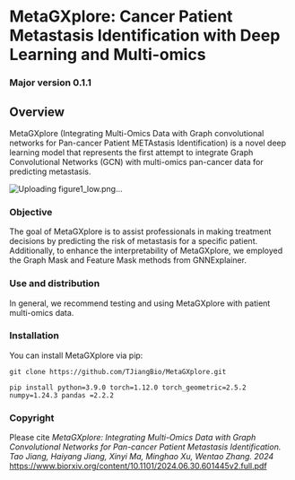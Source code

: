 # MetaGXplore: Cancer Patient Metastasis Identification with Deep Learning and Multi-omics
### Major version 0.1.1
## Overview 
MetaGXplore (Integrating Multi-Omics Data with Graph convolutional networks for Pan-cancer Patient METAstasis Identification) is a novel deep learning model that represents the first attempt to integrate Graph Convolutional Networks (GCN) with multi-omics pan-cancer data for predicting metastasis. 


![Uploading figure1_low.png…]()



### Objective
The goal of MetaGXplore is to assist professionals in making treatment decisions by predicting the risk of metastasis for a specific patient. Additionally, to enhance the interpretability of MetaGXplore, we employed the Graph Mask and Feature Mask methods from GNNExplainer.

### Use and distribution
In general, we recommend testing and using MetaGXplore with patient multi-omics data.

### Installation
You can install MetaGXplore via pip:
  
  ```
  git clone https://github.com/TJiangBio/MetaGXplore.git
 ```
  
  ```
  pip install python=3.9.0 torch=1.12.0 torch_geometric=2.5.2 numpy=1.24.3 pandas =2.2.2
```

### Copyright

Please cite *MetaGXplore: Integrating Multi-Omics Data with Graph Convolutional Networks for Pan-cancer Patient Metastasis Identification.
Tao Jiang, Haiyang Jiang, Xinyi Ma, Minghao Xu, Wentao Zhang. 2024*
https://www.biorxiv.org/content/10.1101/2024.06.30.601445v2.full.pdf
